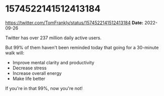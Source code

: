# 1574522141512413184
https://twitter.com/TomFrankly/status/1574522141512413184
**Date:** 2022-09-26

Twitter has over 237 million daily active users.

But 99% of them haven't been reminded today that going for a 30-minute walk will:

- Improve mental clarity and productivity
- Decrease stress
- Increase overall energy
- Make life better

If you're in that 99%, now you're not!
